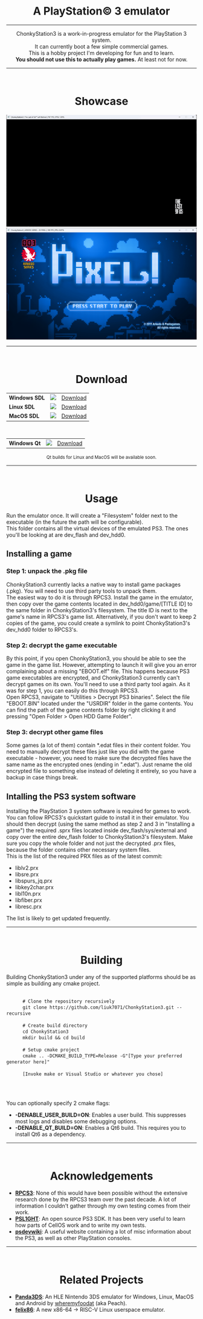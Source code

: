 <h1>
  <div align="center">
    <strong>A PlayStation© 3 emulator</strong>
  </div>
</h1>

---

<p align="center">
ChonkyStation3 is a work-in-progress emulator for the PlayStation 3 system.<br>
It can currently boot a few simple commercial games.<br>
This is a hobby project I'm developing for fun and to learn.<br>
<b>You should not use this to actually play games.</b> At least not for now.<br>
</p>

---
<br>

<div align="center">
    <h1>Showcase</h1>
    <img src="Resources/TLOU.gif">
    <img src="Resources/arkedo_series_pixel_menu.png">
</div>

---
<br>

<div align="center">
  <h1>Download</h1>
</div>
<table align="center">
  <tr>
    <td><b>Windows SDL</td>
    <td><img src="https://github.com/liuk7071/ChonkyStation3/actions/workflows/windows.yml/badge.svg"></td>
    <td><a href="https://nightly.link/liuk7071/ChonkyStation3/workflows/windows/master/ChonkyStation3.zip">Download</td>
  </tr>
  <tr>
    <td><b>Linux SDL</td>
    <td><img src="https://github.com/liuk7071/ChonkyStation3/actions/workflows/linux.yml/badge.svg"></td>
    <td><a href="https://nightly.link/liuk7071/ChonkyStation3/workflows/linux/master/ChonkyStation3.zip">Download</td>
  </tr>
  <tr>
    <td><b>MacOS SDL</td>
    <td><img src="https://github.com/liuk7071/ChonkyStation3/actions/workflows/macos.yml/badge.svg"></td>
    <td><a href="https://nightly.link/liuk7071/ChonkyStation3/workflows/macos/master/ChonkyStation3.zip">Download</td>
  </tr>
</table>

<br>

<table align="center">
  <tr>
    <td><b>Windows Qt</td>
    <td><img src="https://github.com/liuk7071/ChonkyStation3/actions/workflows/qt.yml/badge.svg"></td>
    <td><a href="https://nightly.link/liuk7071/ChonkyStation3/workflows/qt/master/Windows%20executable%20Qt6.zip">Download</td>
  </tr>
</table>

<p align="center"><small>Qt builds for Linux and MacOS will be available soon.</small></p>

---
<br>

<div align="center">
  <h1>Usage</h1>
</div>
<div align="left">
  <p>
    Run the emulator once. It will create a "Filesystem" folder next to the executable (in the future the path will be configurable).<br>
    This folder contains all the virtual devices of the emulated PS3. The ones you'll be looking at are dev_flash and dev_hdd0.<br>
  </p>

  <h2>Installing a game</h2>
  
  <h3>Step 1: unpack the .pkg file</h3>
  <p>
    ChonkyStation3 currently lacks a native way to install game packages (.pkg).
    You will need to use third party tools to unpack them.<br>
    The easiest way to do it is through RPCS3. Install the game in the emulator, then copy over the game contents located in dev_hdd0/game/[TITLE ID] to the same folder in ChonkyStation3's filesystem. The title ID is next to the game's name in RPCS3's game list. Alternatively, if you don't want to keep 2 copies of the game, you could create a symlink to point ChonkyStation3's dev_hdd0 folder to RPCS3's.<br>
  </p>

  <h3>Step 2: decrypt the game executable</h3>
  <p>
    By this point, if you open ChonkyStation3, you should be able to see the game in the game list. However, attempting to launch it will give you an error complaining about a missing "EBOOT.elf" file. This happens because PS3 game executables are encrypted, and ChonkyStation3 currently can't decrypt games on its own. You'll need to use a third party tool again. As it was for step 1, you can easily do this through RPCS3.<br>
    Open RPCS3, navigate to "Utilities > Decrypt PS3 binaries". Select the file "EBOOT.BIN" located under the "USRDIR" folder in the game contents. You can find the path of the game contents folder by right clicking it and pressing "Open Folder > Open HDD Game Folder".<br>
  </p>

  <h3>Step 3: decrypt other game files</h3>
  <p>
    Some games (a lot of them) contain *.edat files in their content folder. You need to manually decrypt these files just like you did with the game executable - however, you need to make sure the decrypted files have the same name as the encrypted ones (ending in ".edat"). Just rename the old encrypted file to something else instead of deleting it entirely, so you have a backup in case things break.
  </p>

  <h2>Intalling the PS3 system software</h2>

  <p>
    Installing the PlayStation 3 system software is required for games to work.<br>
    You can follow RPCS3's quickstart guide to install it in their emulator. You should then decrypt (using the same method as step 2 and 3 in "Installing a game") the required .sprx files located inside dev_flash/sys/external and copy over the entire dev_flash folder to ChonkyStation3's filesystem. Make sure you copy the whole folder and not just the decrypted .prx files, because the folder contains other necessary system files.<br>
    This is the list of the required PRX files as of the latest commit:<br>
    <ul>
      <li>liblv2.prx</li>
      <li>libsre.prx</li>
      <li>libspurs_jq.prx</li>
      <li>libkey2char.prx</li>
      <li>libl10n.prx</li>
      <li>libfiber.prx</li>
      <li>libresc.prx</li>
    </ul>
    The list is likely to get updated frequently.
  </p>
</div>

---
<br>

<div align="center">
  <h1>Building</h1>
</div>
<div align="left">
  <p>
    Building ChonkyStation3 under any of the supported platforms should be as simple as building any cmake project.<br>
    <pre><code>
      # Clone the repository recursively
      git clone https://github.com/liuk7071/ChonkyStation3.git --recursive<br>
      # Create build directory
      cd ChonkyStation3
      mkdir build && cd build<br>
      # Setup cmake project
      cmake .. -DCMAKE_BUILD_TYPE=Release -G"[Type your preferred generator here]"<br>
      [Invoke make or Visual Studio or whatever you chose]
  </code></pre><br>
  
  You can optionally specify 2 cmake flags:
  <ul>
    <li><b>-DENABLE_USER_BUILD=ON</b>: Enables a user build. This suppresses most logs and disables some debugging options.</li>
    <li><b>-DENABLE_QT_BUILD=ON</b>: Enables a Qt6 build. This requires you to install Qt6 as a dependency.</li>
  </ul>
  </p>
</div>

---
<br>

<div align="center">
  <h1>Acknowledgements</h1>
</div>
<div align="left">
  <ul>
    <li>
    <a href="https://github.com/RPCS3/rpcs3"><b>RPCS3</b></a>: None of this would have been possible without the extensive research done by the RPCS3 team over the past decade. A lot of information I couldn't gather through my own testing comes from their work.
    </li>
    <li>
    <a href="https://github.com/ps3dev/PSL1GHT"><b>PSL1GHT</b></a>: An open source PS3 SDK. It has been very useful to learn how parts of CellOS work and to write my own tests.
    </li>
    <li>
    <a href="https://www.psdevwiki.com/ps3/"><b>psdevwiki</b></a>: A useful website containing a lot of misc information about the PS3, as well as other PlayStation consoles.
    </li>
  </ul>
</div>

---
<br>

<div align="center">
  <h1>Related Projects</h1>
</div>
<div align="left">
  <ul>
    <li>
    <a href="https://github.com/wheremyfoodat/Panda3DS"><b>Panda3DS</b></a>: An HLE Nintendo 3DS emulator for Windows, Linux, MacOS and Android by <a href="https://github.com/wheremyfoodat">wheremyfoodat</a> (aka Peach).
    </li>
    <li>
    <a href="https://github.com/OFFTKP/felix86"><b>felix86</b></a>: A new x86-64 → RISC-V Linux userspace emulator.
    </li>
  </ul>
</div>
